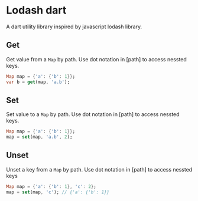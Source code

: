 # Lodash dart
A dart utility library inspired by javascript lodash library.

## Get
Get value from a `Map` by path. Use dot notation in [path] to access nessted keys.

```dart
Map map = {'a': {'b': 1}};
var b = get(map, 'a.b');
```

## Set
Set value to a `Map` by path. Use dot notation in [path] to access nessted keys.

```dart
Map map = {'a': {'b': 1}};
map = set(map, 'a.b', 2);
```

## Unset
Unset a key from a `Map` by path. Use dot notation in [path] to access nessted keys

```dart
Map map = {'a': {'b': 1}, 'c': 2};
map = set(map, 'c'); // {'a': {'b': 1}}
```